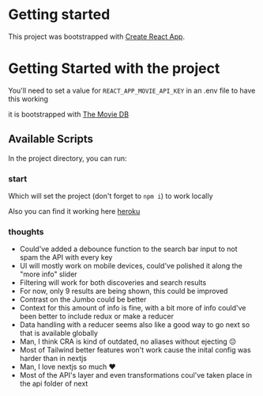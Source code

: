 # Getting started

This project was bootstrapped with [Create React App](https://github.com/facebook/create-react-app).

# Getting Started with the project

You'll need to set a value for `REACT_APP_MOVIE_API_KEY` in an .env file to have this working

it is bootstrapped with [The Movie DB](https://developers.themoviedb.org/3)

## Available Scripts

In the project directory, you can run:

### start

Which will set the project (don't forget to `npm i`) to work locally

Also you can find it working here [heroku](https://rockstar-ch.herokuapp.com)

### thoughts

- Could've added a debounce function to the search bar input to not spam the API with every key
- UI will mostly work on mobile devices, could've polished it along the "more info" slider
- Filtering will work for both discoveries and search results
- For now, only 9 results are being shown, this could be improved
- Contrast on the Jumbo could be better
- Context for this amount of info is fine, with a bit more of info could've been better to include redux or make a reducer
- Data handling with a reducer seems also like a good way to go next so that is available globally
- Man, I think CRA is kind of outdated, no aliases without ejecting 😔
- Most of Tailwind better features won't work cause the inital config was harder than in nextjs
- Man, I love nextjs so much ❤️
- Most of the API's layer and even transformations coul've taken place in the api folder of next
